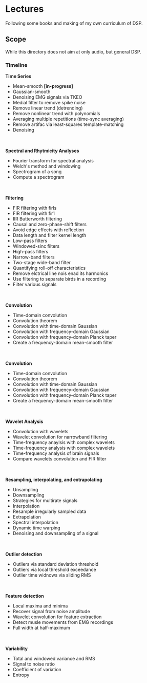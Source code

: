# Lectures
Following some books and making of my own curriculum of DSP.
## Scope
While this directory does not aim at only audio, but general DSP.
### Timeline
<b>Time Series</b><br>
<ul>
    <li>Mean-smooth <b>[in-progress]</b></li>
    <li>Gaussian-smooth</li>
    <li>Denoising EMG signals via TKEO</li>
    <li>Medial filter to remove spike noise</li>
    <li>Remove linear trend (detrending)</li>
    <li>Remove nonlinear trend with polynomials</li>
    <li>Averaging multiple repetitions (time-sync averaging)</li>
    <li>Remove artifac via least-squares template-matching</li>
    <li>Denoising</li>
</ul>
<br><br>
<b>Spectral and Rhytmicity Analyses</b><br>
<ul>
    <li>Fourier transform for spectral analysis</li>
    <li>Welch's method and windowing</li>
    <li>Spectrogram of a song</li>
    <li>Compute a spectrogram</li>
</ul>
<br><br>
<b>Filtering</b><br>
<ul>
    <li>FIR filtering with firls</li>
    <li>FIR filtering with fir1</li>
    <li>IIR Butterworth filtering</li>
    <li>Causal and zero-phase-shift filters</li>
    <li>Avoid edge effects with reflection</li>
    <li>Data length and filter kernel length</li>
    <li>Low-pass filters</li>
    <li>Windowed-sinc filters</li>
    <li>High-pass filters</li>
    <li>Narrow-band filters</li>
    <li>Two-stage wide-band filter</li>
    <li>Quantifying roll-off characteristics</li>
    <li>Remove elctrical line nois enad its harmonics</li>
    <li>Use filtering to separate birds in a recording</li>
    <li>Filter various signals</li>
</ul>
<br><br>
<b>Convolution</b><br>
<ul>
    <li>Time-domain convolution</li>
    <li>Convolution theorem</li>
    <li>Convolution with time-domain Gaussian</li>
    <li>Convolution with frequency-domain Gaussian</li>
    <li>Convolution with frequency-domain Planck taper</li>
    <li>Create a frequency-domain mean-smooth filter</li>
</ul>
<br><br>
<b>Convolution</b><br>
<ul>
    <li>Time-domain convolution</li>
    <li>Convolution theorem</li>
    <li>Convolution with time-domain Gaussian</li>
    <li>Convolution with frequency-domain Gaussian</li>
    <li>Convolution with frequency-domain Planck taper</li>
    <li>Create a frequency-domain mean-smooth filter</li>
</ul>
<br><br>
<b>Wavelet Analysis</b><br>
<ul>
    <li>Convolution with wavelets</li>
    <li>Wavelet convolution for narrowband filtering</li>
    <li>Time-frequency anaylsis with complex wavelets</li>
    <li>Time-frequency analysis with complex wavelets</li>
    <li>Time-frequency analysis of brain signals</li>
    <li>Compare wavelets convolution and FIR filter</li>
</ul>
<br><br>
<b>Resampling, interpolating, and extrapolating</b><br>
<ul>
    <li>Unsampling</li>
    <li>Downsampling</li>
    <li>Strategies for multirate signals</li>
    <li>Interpolation</li>
    <li>Resample irregularly sampled data</li>
    <li>Extrapolation</li>
    <li>Spectral interpolation</li>
    <li>Dynamic time warping</li>
    <li>Denoising and downsampling of a signal</li>
</ul>
<br><br>
<b>Outlier detection</b><br>
<ul>
    <li>Outliers via standard deviation threshold</li>
    <li>Outliers via local threshold exceedance</li>
    <li>Outlier time widnows via sliding RMS</li>
</ul>
<br><br>
<b>Feature detection</b><br>
<ul>
    <li>Local maxima and minima</li>
    <li>Recover signal from noise amplitude</li>
    <li>Wavelet convolution for feature extraction</li>
    <li>Detect musle movements from EMG recordings</li>
    <li>Full width at half-maximum</li>
</ul>
<br><br>
<b>Variability</b><br>
<ul>
    <li>Total and windowed variance and RMS</li>
    <li>Signal to noise ratio</li>
    <li>Coefficient of variation</li>
    <li>Entropy</li>
</ul>